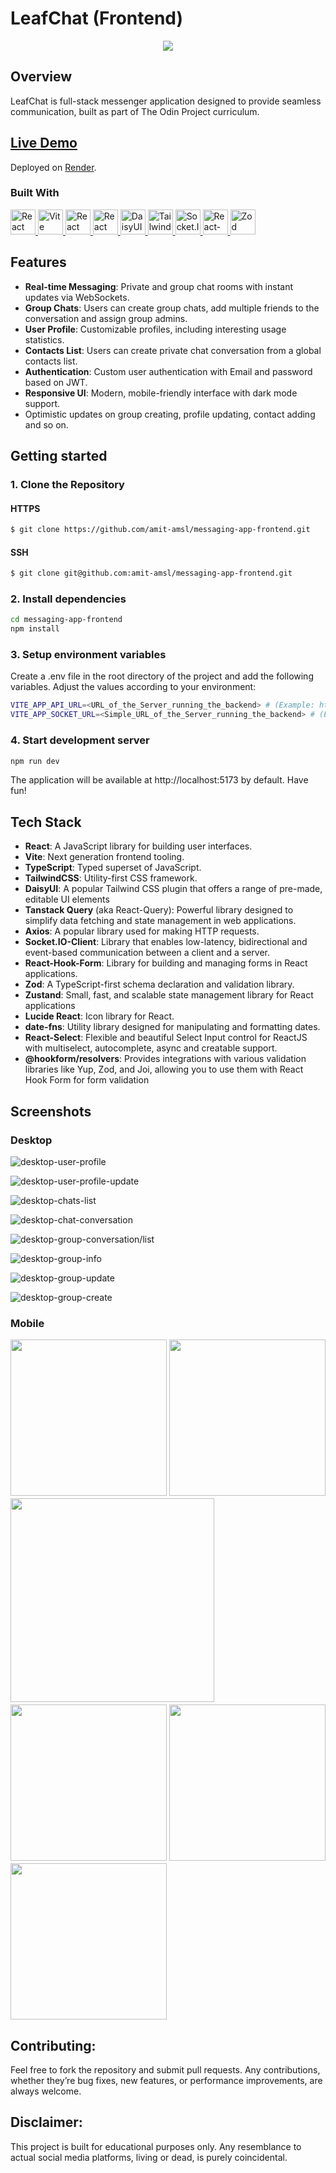 # LeafChat (Frontend)

<p align="center">
  <img src="public/images/leafchat_logo_resize.png" />
</p>

## Overview

LeafChat is full-stack messenger application designed to provide seamless communication, built as part of The Odin Project curriculum.

## [Live Demo](https://leafchat-frontend.onrender.com)

Deployed on [Render](https://render.com/).

### Built With

<a href="https://reactjs.org">
  <img src="https://img.shields.io/badge/React-20232A?style=for-the-badge&logo=react&logoColor=61DAFB" height="40" alt="React">
</a>
<a href="https://vitejs.dev">
  <img src="https://img.shields.io/badge/Vite-646CFF?style=for-the-badge&logo=vite&logoColor=white" height="40" alt="Vite" />
</a>
<a href="https://react-query.tanstack.com">
  <img src="https://img.shields.io/badge/React_Query-FF4154?style=for-the-badge&logo=reactquery&logoColor=white" height="40" alt="React Query" />
</a>
<a href="https://reactrouter.com">
  <img src="https://img.shields.io/badge/React_Router-CA4245?style=for-the-badge&logo=react-router&logoColor=white" height="40" alt="React Router" />
</a>
<a href="https://daisyui.com">
  <img src="https://img.shields.io/badge/-DaisyUI-5A0EF8?logo=daisyui&logoColor=white&style=for-the-badge" height="40" alt="DaisyUI" />
</a>
<a href="https://tailwindcss.com">
  <img src="https://img.shields.io/badge/Tailwind_CSS-06B6D4?style=for-the-badge&logo=tailwindcss&logoColor=white" height="40" alt="Tailwind CSS" />
</a>
<a href="https://socket.io">
  <img src="https://img.shields.io/badge/Socket.io-010101?style=for-the-badge&logo=Socket.io&logoColor=white" height="40" alt="Socket.IO"/>
</a>
<a href="https://react-hook-form.com" >
  <img src="https://img.shields.io/badge/react--hook--form-EC5990?style=for-the-badge&logo=reacthookform&logoColor=white" height="40" alt="React-Hook-Form" />
</a>
<a href="https://zod.dev/">
  <img src="https://img.shields.io/badge/zod-%233068b7.svg?style=for-the-badge&logo=zod&logoColor=white" height="40" 
   alt="Zod" />
</a>

## Features

- **Real-time Messaging**: Private and group chat rooms with instant updates via WebSockets.
- **Group Chats**: Users can create group chats, add multiple friends to the conversation and assign group admins.
- **User Profile**: Customizable profiles, including interesting usage statistics.
- **Contacts List**: Users can create private chat conversation from a global contacts list.
- **Authentication**: Custom user authentication with Email and password based on JWT.
- **Responsive UI**: Modern, mobile-friendly interface with dark mode support.
- Optimistic updates on group creating, profile updating, contact adding and so on.

## Getting started

### 1. Clone the Repository

#### HTTPS

```bash
$ git clone https://github.com/amit-amsl/messaging-app-frontend.git
```

#### SSH

```bash
$ git clone git@github.com:amit-amsl/messaging-app-frontend.git
```

### 2. Install dependencies

```bash
cd messaging-app-frontend
npm install
```

### 3. Setup environment variables

Create a .env file in the root directory of the project and add the following variables. Adjust the values according to your environment:

```bash
VITE_APP_API_URL=<URL_of_the_Server_running_the_backend> # (Example: http://localhost:3000/api)
VITE_APP_SOCKET_URL=<Simple_URL_of_the_Server_running_the_backend> # (Example: localhost:3000)
```

### 4. Start development server

```bash
npm run dev
```

The application will be available at http://localhost:5173 by default.
Have fun!

## Tech Stack

- **React**: A JavaScript library for building user interfaces.
- **Vite**: Next generation frontend tooling.
- **TypeScript**: Typed superset of JavaScript.
- **TailwindCSS**: Utility-first CSS framework.
- **DaisyUI**: A popular Tailwind CSS plugin that offers a range of pre-made, editable UI elements
- **Tanstack Query** (aka React-Query): Powerful library designed to simplify data fetching and state management in web applications.
- **Axios**: A popular library used for making HTTP requests.
- **Socket.IO-Client**: Library that enables low-latency, bidirectional and event-based communication between a client and a server.
- **React-Hook-Form**: Library for building and managing forms in React applications.
- **Zod**: A TypeScript-first schema declaration and validation library.
- **Zustand**: Small, fast, and scalable state management library for React applications
- **Lucide React**: Icon library for React.
- **date-fns**: Utility library designed for manipulating and formatting dates.
- **React-Select**: Flexible and beautiful Select Input control for ReactJS with multiselect, autocomplete, async and creatable support.
- **@hookform/resolvers**: Provides integrations with various validation libraries like Yup, Zod, and Joi, allowing you to use them with React Hook Form for form validation

## Screenshots

### Desktop

![desktop-user-profile](public/images/desktop/leafchat_profile_desktop.png)

![desktop-user-profile-update](public/images/desktop/leafchat_profileUpdate_desktop.png)

![desktop-chats-list](public/images/desktop/leafchat_chats_desktop.png)

![desktop-chat-conversation](public/images/desktop/leafchat_ChatConvo_desktop.png)

![desktop-group-conversation/list](public/images/desktop/leafchat_groupConvo+groups_desktop.png)

![desktop-group-info](public/images/desktop/leafchat_groupInfo_desktop.png)

![desktop-group-update](public/images/desktop/leafchat_groupUpdate_desktop.png)

![desktop-group-create](public/images/desktop/leafchat_groupCreate_desktop.png)

### Mobile

<div style="display: flex; flex-wrap: wrap; gap: 4px; align-items: flex-start;">
  <img src="public/images/mobile/leafchat_profile_mobile.png" width="250" />
  <img src="public/images/mobile/leafchat_chats_mobile.png" width="250" />
  <img src="public/images/mobile/leafchat_ChatConvo_mobile.png" width="326" />
  <img src="public/images/mobile/leafchat_groups_mobile.png" width="250" />
  <img src="public/images/mobile/leafchat_groupConvo_mobile.png" width="250" />
  <img src="public/images/mobile/leafchat_groupCreate_mobile.png" width="250" />
</div>

## Contributing:

Feel free to fork the repository and submit pull requests. Any contributions, whether they’re bug fixes, new features, or performance improvements, are always welcome.

## Disclaimer:

This project is built for educational purposes only. Any resemblance to actual social media platforms, living or dead, is purely coincidental.
